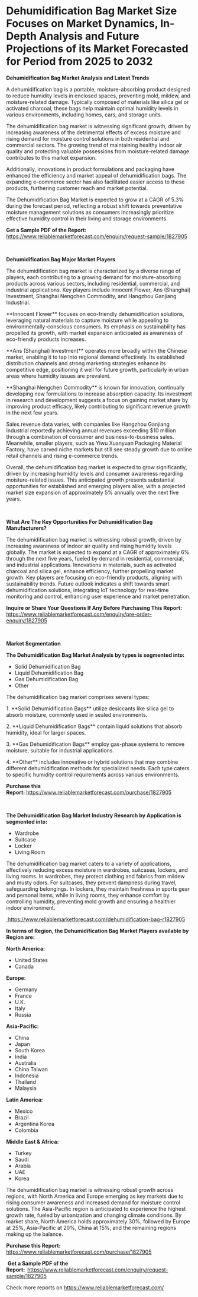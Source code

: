 <p><h1>Dehumidification Bag Market Size Focuses on Market Dynamics, In-Depth Analysis and Future Projections of its Market Forecasted for Period from 2025 to 2032</h1></p><p><strong>Dehumidification Bag Market Analysis and Latest Trends</strong></p>
<p><p>A dehumidification bag is a portable, moisture-absorbing product designed to reduce humidity levels in enclosed spaces, preventing mold, mildew, and moisture-related damage. Typically composed of materials like silica gel or activated charcoal, these bags help maintain optimal humidity levels in various environments, including homes, cars, and storage units. </p><p>The dehumidification bag market is witnessing significant growth, driven by increasing awareness of the detrimental effects of excess moisture and rising demand for moisture control solutions in both residential and commercial sectors. The growing trend of maintaining healthy indoor air quality and protecting valuable possessions from moisture-related damage contributes to this market expansion.</p><p>Additionally, innovations in product formulations and packaging have enhanced the efficiency and market appeal of dehumidification bags. The expanding e-commerce sector has also facilitated easier access to these products, furthering customer reach and market potential. </p><p>The Dehumidification Bag Market is expected to grow at a CAGR of 5.3% during the forecast period, reflecting a robust shift towards preventative moisture management solutions as consumers increasingly prioritize effective humidity control in their living and storage environments.</p></p>
<p><strong>Get a Sample PDF of the Report:&nbsp;</strong> <a href="https://www.reliablemarketforecast.com/enquiry/request-sample/1827905?utm_campaign=3122&utm_medium=2&utm_source=Github&utm_content=ia&utm_term=04042025&utm_id=dehumidification-bag">https://www.reliablemarketforecast.com/enquiry/request-sample/1827905</a></p>
<p>&nbsp;</p>
<p><strong>Dehumidification Bag Major Market Players</strong></p>
<p><p>The dehumidification bag market is characterized by a diverse range of players, each contributing to a growing demand for moisture-absorbing products across various sectors, including residential, commercial, and industrial applications. Key players include Innocent Flower, Ans (Shanghai) Investment, Shanghai Nengchen Commodity, and Hangzhou Ganjiang Industrial.</p><p>**Innocent Flower** focuses on eco-friendly dehumidification solutions, leveraging natural materials to capture moisture while appealing to environmentally-conscious consumers. Its emphasis on sustainability has propelled its growth, with market expansion anticipated as awareness of eco-friendly products increases. </p><p>**Ans (Shanghai) Investment** operates more broadly within the Chinese market, enabling it to tap into regional demand effectively. Its established distribution channels and strong marketing strategies enhance its competitive edge, positioning it well for future growth, particularly in urban areas where humidity issues are prevalent.</p><p>**Shanghai Nengchen Commodity** is known for innovation, continually developing new formulations to increase absorption capacity. Its investment in research and development suggests a focus on gaining market share by improving product efficacy, likely contributing to significant revenue growth in the next few years.</p><p>Sales revenue data varies, with companies like Hangzhou Ganjiang Industrial reportedly achieving annual revenues exceeding $10 million through a combination of consumer and business-to-business sales. Meanwhile, smaller players, such as Yiwu Xuanyuan Packaging Material Factory, have carved niche markets but still see steady growth due to online retail channels and rising e-commerce trends.</p><p>Overall, the dehumidification bag market is expected to grow significantly, driven by increasing humidity levels and consumer awareness regarding moisture-related issues. This anticipated growth presents substantial opportunities for established and emerging players alike, with a projected market size expansion of approximately 5% annually over the next five years.</p></p>
<p>&nbsp;</p>
<p><strong>What Are The Key Opportunities For Dehumidification Bag Manufacturers?</strong></p>
<p><p>The dehumidification bag market is witnessing robust growth, driven by increasing awareness of indoor air quality and rising humidity levels globally. The market is expected to expand at a CAGR of approximately 6% through the next five years, fueled by demand in residential, commercial, and industrial applications. Innovations in materials, such as activated charcoal and silica gel, enhance efficiency, further propelling market growth. Key players are focusing on eco-friendly products, aligning with sustainability trends. Future outlook indicates a shift towards smart dehumidification solutions, integrating IoT technology for real-time monitoring and control, enhancing user experience and market penetration.</p></p>
<p><strong>Inquire or Share Your Questions If Any Before Purchasing This Report:</strong> <a href="https://www.reliablemarketforecast.com/enquiry/pre-order-enquiry/1827905?utm_campaign=3122&utm_medium=2&utm_source=Github&utm_content=ia&utm_term=04042025&utm_id=dehumidification-bag">https://www.reliablemarketforecast.com/enquiry/pre-order-enquiry/1827905</a></p>
<p>&nbsp;</p>
<p><strong>Market Segmentation</strong></p>
<p><strong>The Dehumidification Bag Market Analysis by types is segmented into:</strong></p>
<p><ul><li>Solid Dehumidification Bag</li><li>Liquid Dehumidification Bag</li><li>Gas Dehumidification Bag</li><li>Other</li></ul></p>
<p><p>The dehumidification bag market comprises several types: </p><p>1. **Solid Dehumidification Bags** utilize desiccants like silica gel to absorb moisture, commonly used in sealed environments. </p><p>2. **Liquid Dehumidification Bags** contain liquid solutions that absorb humidity, ideal for larger spaces. </p><p>3. **Gas Dehumidification Bags** employ gas-phase systems to remove moisture, suitable for industrial applications. </p><p>4. **Other** includes innovative or hybrid solutions that may combine different dehumidification methods for specialized needs. Each type caters to specific humidity control requirements across various environments.</p></p>
<p><strong>Purchase this Report:&nbsp;</strong><a href="https://www.reliablemarketforecast.com/purchase/1827905?utm_campaign=3122&utm_medium=2&utm_source=Github&utm_content=ia&utm_term=04042025&utm_id=dehumidification-bag">https://www.reliablemarketforecast.com/purchase/1827905</a></p>
<p>&nbsp;</p>
<p><strong>The Dehumidification Bag Market Industry Research by Application is segmented into:</strong></p>
<p><ul><li>Wardrobe</li><li>Suitcase</li><li>Locker</li><li>Living Room</li></ul></p>
<p><p>The dehumidification bag market caters to a variety of applications, effectively reducing excess moisture in wardrobes, suitcases, lockers, and living rooms. In wardrobes, they protect clothing and fabrics from mildew and musty odors. For suitcases, they prevent dampness during travel, safeguarding belongings. In lockers, they maintain freshness in sports gear and personal items, while in living rooms, they enhance comfort by controlling humidity, preventing mold growth and ensuring a healthier indoor environment.</p></p>
<p><a href="https://www.reliablemarketforecast.com/dehumidification-bag-r1827905?utm_campaign=3122&utm_medium=2&utm_source=Github&utm_content=ia&utm_term=04042025&utm_id=dehumidification-bag">&nbsp;https://www.reliablemarketforecast.com/dehumidification-bag-r1827905</a></p>
<p><strong>In terms of Region, the Dehumidification Bag Market Players available by Region are:</strong></p>
<p>
    <p> <strong> North America: </strong>
        <ul>
            <li>United States</li>
            <li>Canada</li>
        </ul>
        </p> 
    <p> <strong> Europe: </strong>
        <ul>
            <li>Germany</li>
            <li>France</li>
            <li>U.K.</li>
            <li>Italy</li>
            <li>Russia</li>
        </ul>
        </p> 
    <p> <strong> Asia-Pacific: </strong>
        <ul>
            <li>China</li>
            <li>Japan</li>
            <li>South Korea</li>
            <li>India</li>
            <li>Australia</li>
            <li>China Taiwan</li>
            <li>Indonesia</li>
            <li>Thailand</li>
            <li>Malaysia</li>
        </ul>
        </p> 
    <p> <strong> Latin America: </strong>
        <ul>
            <li>Mexico</li>
            <li>Brazil</li>
            <li>Argentina Korea</li>
            <li>Colombia</li>
        </ul>
        </p> 
    <p> <strong> Middle East & Africa: </strong>
        <ul>
            <li>Turkey</li>
            <li>Saudi</li>
            <li>Arabia</li>
            <li>UAE</li>
            <li>Korea</li>
        </ul>
    </p>
    </p>
<p><p>The dehumidification bag market is witnessing robust growth across regions, with North America and Europe emerging as key markets due to rising consumer awareness and increased demand for moisture control solutions. The Asia-Pacific region is anticipated to experience the highest growth rate, fueled by urbanization and changing climate conditions. By market share, North America holds approximately 30%, followed by Europe at 25%, Asia-Pacific at 20%, China at 15%, and the remaining regions making up the balance.</p></p>
<p><strong>Purchase this Report: </strong><a href="https://www.reliablemarketforecast.com/purchase/1827905?utm_campaign=3122&utm_medium=2&utm_source=Github&utm_content=ia&utm_term=04042025&utm_id=dehumidification-bag">https://www.reliablemarketforecast.com/purchase/1827905</a></p>
<p>&nbsp;<strong>Get a Sample PDF of the Report:&nbsp;&nbsp;</strong><a href="https://www.reliablemarketforecast.com/enquiry/request-sample/1827905?utm_campaign=3122&utm_medium=2&utm_source=Github&utm_content=ia&utm_term=04042025&utm_id=dehumidification-bag">https://www.reliablemarketforecast.com/enquiry/request-sample/1827905</a></p>
<p><strong></strong></p>
<p>Check more reports on <a href="https://www.reliablemarketforecast.com/?utm_campaign=3122&utm_medium=2&utm_source=Github&utm_content=ia&utm_term=04042025&utm_id=dehumidification-bag">https://www.reliablemarketforecast.com/</a></p>